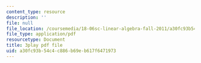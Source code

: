```yaml
---
content_type: resource
description: ''
file: null
file_location: /coursemedia/18-06sc-linear-algebra-fall-2011/a30fc93b54c4c886b69eb617f6471973_VYS9EYZ3gCo.pdf
file_type: application/pdf
resourcetype: Document
title: 3play pdf file
uid: a30fc93b-54c4-c886-b69e-b617f6471973
---
```

